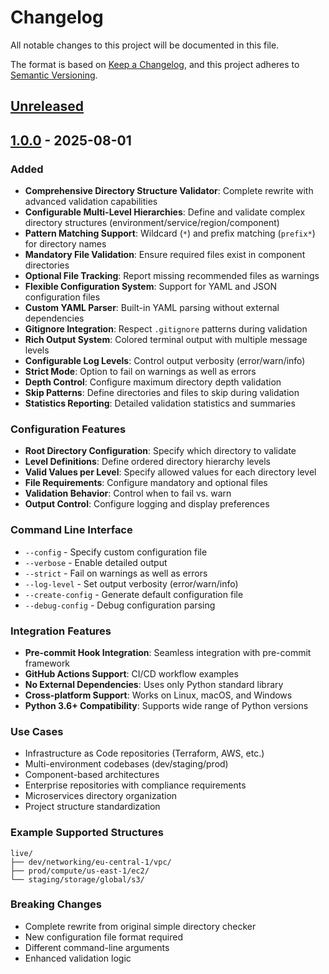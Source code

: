 # Changelog

All notable changes to this project will be documented in this file.

The format is based on [Keep a Changelog](https://keepachangelog.com/en/1.0.0/),
and this project adheres to [Semantic Versioning](https://semver.org/spec/v2.0.0.html).

## [Unreleased]

## [1.0.0] - 2025-08-01

### Added
- **Comprehensive Directory Structure Validator**: Complete rewrite with advanced validation capabilities
- **Configurable Multi-Level Hierarchies**: Define and validate complex directory structures (environment/service/region/component)
- **Pattern Matching Support**: Wildcard (`*`) and prefix matching (`prefix*`) for directory names
- **Mandatory File Validation**: Ensure required files exist in component directories
- **Optional File Tracking**: Report missing recommended files as warnings
- **Flexible Configuration System**: Support for YAML and JSON configuration files
- **Custom YAML Parser**: Built-in YAML parsing without external dependencies
- **Gitignore Integration**: Respect `.gitignore` patterns during validation
- **Rich Output System**: Colored terminal output with multiple message levels
- **Configurable Log Levels**: Control output verbosity (error/warn/info)
- **Strict Mode**: Option to fail on warnings as well as errors
- **Depth Control**: Configure maximum directory depth validation
- **Skip Patterns**: Define directories and files to skip during validation
- **Statistics Reporting**: Detailed validation statistics and summaries

### Configuration Features
- **Root Directory Configuration**: Specify which directory to validate
- **Level Definitions**: Define ordered directory hierarchy levels
- **Valid Values per Level**: Specify allowed values for each directory level
- **File Requirements**: Configure mandatory and optional files
- **Validation Behavior**: Control when to fail vs. warn
- **Output Control**: Configure logging and display preferences

### Command Line Interface
- `--config` - Specify custom configuration file
- `--verbose` - Enable detailed output
- `--strict` - Fail on warnings as well as errors
- `--log-level` - Set output verbosity (error/warn/info)
- `--create-config` - Generate default configuration file
- `--debug-config` - Debug configuration parsing

### Integration Features
- **Pre-commit Hook Integration**: Seamless integration with pre-commit framework
- **GitHub Actions Support**: CI/CD workflow examples
- **No External Dependencies**: Uses only Python standard library
- **Cross-platform Support**: Works on Linux, macOS, and Windows
- **Python 3.6+ Compatibility**: Supports wide range of Python versions

### Use Cases
- Infrastructure as Code repositories (Terraform, AWS, etc.)
- Multi-environment codebases (dev/staging/prod)
- Component-based architectures
- Enterprise repositories with compliance requirements
- Microservices directory organization
- Project structure standardization

### Example Supported Structures
```
live/
├── dev/networking/eu-central-1/vpc/
├── prod/compute/us-east-1/ec2/
└── staging/storage/global/s3/
```

### Breaking Changes
- Complete rewrite from original simple directory checker
- New configuration file format required
- Different command-line arguments
- Enhanced validation logic

[Unreleased]: https://github.com/nitinnbisht/dir-checker/compare/v1.0.0...HEAD
[1.0.0]: https://github.com/nitinnbisht/dir-checker/releases/tag/v1.0.0
